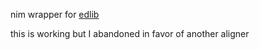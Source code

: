 nim wrapper for [edlib](https://github.com/Martinsos/edlib)

this is working but I abandoned in favor of another aligner

